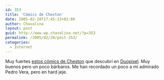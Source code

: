 ```yaml
---
id: 353
title: 'Cómics de Cheston'
date: 2005-02-20T17:45:13+02:00
author: Chavalina
layout: post
guid: http://www.wp.chavalina.net/?p=353
permalink: /2005/02/20/post-353/
categories:
  - Internet
---
```

Muy fuertes <a href="http://cheston.com/pbf/archive.html" target="_blank">estos cómics de Cheston</a> que descubr&iacute; en <a href="http://blog.duopixel.com/archives/000215.html" target="_blank">Duopixel</a>. Muy buenos pero un poco bárbaros. Me han recordado un poco a mi admirado Pedro Vera, pero en hard jeje.